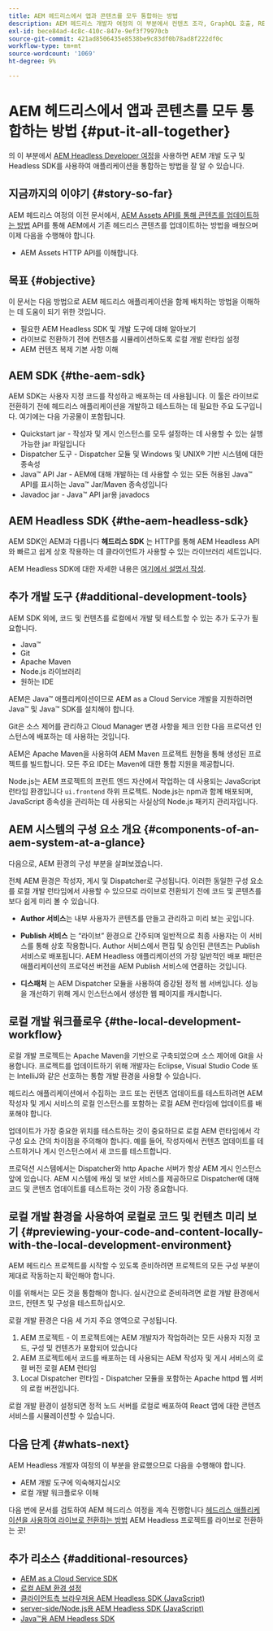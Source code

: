 ```yaml
---
title: AEM 헤드리스에서 앱과 콘텐츠를 모두 통합하는 방법
description: AEM 헤드리스 개발자 여정의 이 부분에서 컨텐츠 조각, GraphQL 호출, REST API 호출 및 애플리케이션을 비롯한 AEM 프로젝트를 가져와 라이브로 전환하는 방법을 알아봅니다.
exl-id: bece84ad-4c8c-410c-847e-9ef3f79970cb
source-git-commit: 421ad8506435e8538be9c83df0b78ad8f222df0c
workflow-type: tm+mt
source-wordcount: '1069'
ht-degree: 9%

---
```


# AEM 헤드리스에서 앱과 콘텐츠를 모두 통합하는 방법 {#put-it-all-together}

의 이 부분에서 [AEM Headless Developer 여정](overview.md)을 사용하면 AEM 개발 도구 및 Headless SDK를 사용하여 애플리케이션을 통합하는 방법을 잘 알 수 있습니다.

## 지금까지의 이야기 {#story-so-far}

AEM 헤드리스 여정의 이전 문서에서, [AEM Assets API를 통해 콘텐츠를 업데이트하는 방법](update-your-content.md) API를 통해 AEM에서 기존 헤드리스 콘텐츠를 업데이트하는 방법을 배웠으며 이제 다음을 수행해야 합니다.

* AEM Assets HTTP API를 이해합니다.

## 목표 {#objective}

이 문서는 다음 방법으로 AEM 헤드리스 애플리케이션을 함께 배치하는 방법을 이해하는 데 도움이 되기 위한 것입니다.

* 필요한 AEM Headless SDK 및 개발 도구에 대해 알아보기
* 라이브로 전환하기 전에 컨텐츠를 시뮬레이션하도록 로컬 개발 런타임 설정
* AEM 컨텐츠 복제 기본 사항 이해

## AEM SDK {#the-aem-sdk}

AEM SDK는 사용자 지정 코드를 작성하고 배포하는 데 사용됩니다. 이 툴은 라이브로 전환하기 전에 헤드리스 애플리케이션을 개발하고 테스트하는 데 필요한 주요 도구입니다. 여기에는 다음 가공물이 포함됩니다.

* Quickstart jar - 작성자 및 게시 인스턴스를 모두 설정하는 데 사용할 수 있는 실행 가능한 jar 파일입니다
* Dispatcher 도구 - Dispatcher 모듈 및 Windows 및 UNIX® 기반 시스템에 대한 종속성
* Java™ API Jar - AEM에 대해 개발하는 데 사용할 수 있는 모든 허용된 Java™ API를 표시하는 Java™ Jar/Maven 종속성입니다
* Javadoc jar - Java™ API jar용 javadocs

## AEM Headless SDK {#the-aem-headless-sdk}

AEM SDK인 AEM과 다릅니다 **헤드리스 SDK** 는 HTTP를 통해 AEM Headless API와 빠르고 쉽게 상호 작용하는 데 클라이언트가 사용할 수 있는 라이브러리 세트입니다.

AEM Headless SDK에 대한 자세한 내용은 [여기에서 설명서 작성](https://experienceleague.adobe.com/docs/experience-manager-learn/getting-started-with-aem-headless/how-to/aem-headless-sdk.html).

## 추가 개발 도구 {#additional-development-tools}

AEM SDK 외에, 코드 및 컨텐츠를 로컬에서 개발 및 테스트할 수 있는 추가 도구가 필요합니다.

* Java™
* Git
* Apache Maven
* Node.js 라이브러리
* 원하는 IDE

AEM은 Java™ 애플리케이션이므로 AEM as a Cloud Service 개발을 지원하려면 Java™ 및 Java™ SDK를 설치해야 합니다.

Git은 소스 제어를 관리하고 Cloud Manager 변경 사항을 체크 인한 다음 프로덕션 인스턴스에 배포하는 데 사용하는 것입니다.

AEM은 Apache Maven을 사용하여 AEM Maven 프로젝트 원형을 통해 생성된 프로젝트를 빌드합니다. 모든 주요 IDE는 Maven에 대한 통합 지원을 제공합니다.

Node.js는 AEM 프로젝트의 프런트 엔드 자산에서 작업하는 데 사용되는 JavaScript 런타임 환경입니다 `ui.frontend` 하위 프로젝트. Node.js는 npm과 함께 배포되며, JavaScript 종속성을 관리하는 데 사용되는 사실상의 Node.js 패키지 관리자입니다.

## AEM 시스템의 구성 요소 개요 {#components-of-an-aem-system-at-a-glance}

다음으로, AEM 환경의 구성 부분을 살펴보겠습니다.

전체 AEM 환경은 작성자, 게시 및 Dispatcher로 구성됩니다. 이러한 동일한 구성 요소를 로컬 개발 런타임에서 사용할 수 있으므로 라이브로 전환되기 전에 코드 및 콘텐츠를 보다 쉽게 미리 볼 수 있습니다.

* **Author 서비스**&#x200B;는 내부 사용자가 콘텐츠를 만들고 관리하고 미리 보는 곳입니다.

* **Publish 서비스** 는 “라이브” 환경으로 간주되며 일반적으로 최종 사용자는 이 서비스를 통해 상호 작용합니다. Author 서비스에서 편집 및 승인된 콘텐츠는 Publish 서비스로 배포됩니다. AEM Headless 애플리케이션의 가장 일반적인 배포 패턴은 애플리케이션의 프로덕션 버전을 AEM Publish 서비스에 연결하는 것입니다.

* **디스패처** 는 AEM Dispatcher 모듈을 사용하여 증강된 정적 웹 서버입니다. 성능을 개선하기 위해 게시 인스턴스에서 생성한 웹 페이지를 캐시합니다.

## 로컬 개발 워크플로우 {#the-local-development-workflow}

로컬 개발 프로젝트는 Apache Maven을 기반으로 구축되었으며 소스 제어에 Git을 사용합니다. 프로젝트를 업데이트하기 위해 개발자는 Eclipse, Visual Studio Code 또는 IntelliJ와 같은 선호하는 통합 개발 환경을 사용할 수 있습니다.

헤드리스 애플리케이션에서 수집하는 코드 또는 컨텐츠 업데이트를 테스트하려면 AEM 작성자 및 게시 서비스의 로컬 인스턴스를 포함하는 로컬 AEM 런타임에 업데이트를 배포해야 합니다.

업데이트가 가장 중요한 위치를 테스트하는 것이 중요하므로 로컬 AEM 런타임에서 각 구성 요소 간의 차이점을 주의해야 합니다. 예를 들어, 작성자에서 컨텐츠 업데이트를 테스트하거나 게시 인스턴스에서 새 코드를 테스트합니다.

프로덕션 시스템에서는 Dispatcher와 http Apache 서버가 항상 AEM 게시 인스턴스 앞에 있습니다. AEM 시스템에 캐싱 및 보안 서비스를 제공하므로 Dispatcher에 대해 코드 및 콘텐츠 업데이트를 테스트하는 것이 가장 중요합니다.

## 로컬 개발 환경을 사용하여 로컬로 코드 및 컨텐츠 미리 보기 {#previewing-your-code-and-content-locally-with-the-local-development-environment}

AEM 헤드리스 프로젝트를 시작할 수 있도록 준비하려면 프로젝트의 모든 구성 부분이 제대로 작동하는지 확인해야 합니다.

이를 위해서는 모든 것을 통합해야 합니다. 실시간으로 준비하려면 로컬 개발 환경에서 코드, 컨텐츠 및 구성을 테스트하십시오.

로컬 개발 환경은 다음 세 가지 주요 영역으로 구성됩니다.

1. AEM 프로젝트 - 이 프로젝트에는 AEM 개발자가 작업하려는 모든 사용자 지정 코드, 구성 및 컨텐츠가 포함되어 있습니다
1. AEM 프로젝트에서 코드를 배포하는 데 사용되는 AEM 작성자 및 게시 서비스의 로컬 버전 로컬 AEM 런타임
1. Local Dispatcher 런타임 - Dispatcher 모듈을 포함하는 Apache httpd 웹 서버의 로컬 버전입니다.

로컬 개발 환경이 설정되면 정적 노드 서버를 로컬로 배포하여 React 앱에 대한 콘텐츠 서비스를 시뮬레이션할 수 있습니다.

<!-- THIS TOPIC IS 404. IT DOES NOT APPEAR IN THE TOC OR ANYWHERE ELSE To get a more in-depth look at setting up a local development environment and all dependencies needed for content preview, see [Production Deployment documentation](https://experienceleague.adobe.com/docs/experience-manager-learn/headless-tutorial/graphql/multi-step/production-deployment.html). -->

## 다음 단계 {#whats-next}

AEM Headless 개발자 여정의 이 부분을 완료했으므로 다음을 수행해야 합니다.

* AEM 개발 도구에 익숙해지십시오
* 로컬 개발 워크플로우 이해

다음 번에 문서를 검토하여 AEM 헤드리스 여정을 계속 진행합니다 [헤드리스 애플리케이션을 사용하여 라이브로 전환하는 방법](/help/journey-headless/developer/go-live.md) AEM Headless 프로젝트를 라이브로 전환하는 곳!

## 추가 리소스 {#additional-resources}

* [AEM as a Cloud Service SDK](/help/implementing/developing/introduction/aem-as-a-cloud-service-sdk.md)
* [로컬 AEM 환경 설정](https://experienceleague.adobe.com/docs/experience-manager-learn/foundation/development/set-up-a-local-aem-development-environment.html)
* [클라이언트측 브라우저용 AEM Headless SDK (JavaScript)](https://github.com/adobe/aem-headless-client-js)
* [server-side/Node.js용 AEM Headless SDK (JavaScript)](https://github.com/adobe/aem-headless-client-nodejs)
* [Java™용 AEM Headless SDK](https://github.com/adobe/aem-headless-client-java)

